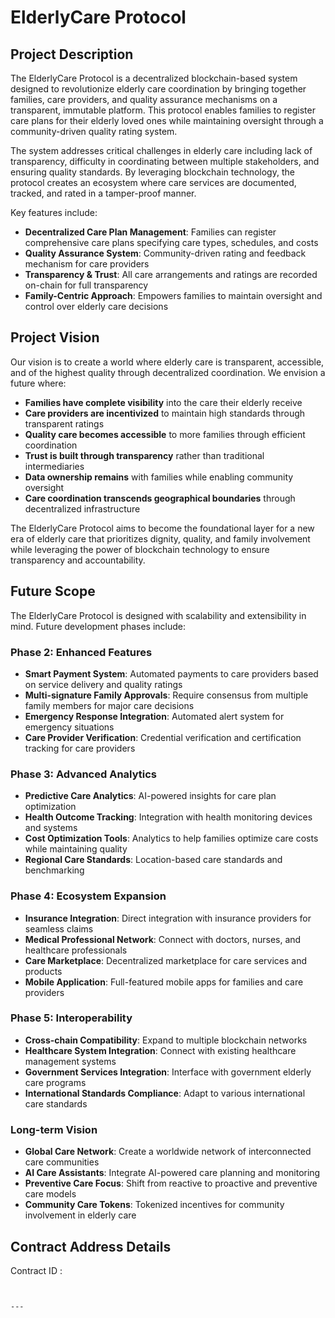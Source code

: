 # ElderlyCare Protocol

## Project Description

The ElderlyCare Protocol is a decentralized blockchain-based system designed to revolutionize elderly care coordination by bringing together families, care providers, and quality assurance mechanisms on a transparent, immutable platform. This protocol enables families to register care plans for their elderly loved ones while maintaining oversight through a community-driven quality rating system.

The system addresses critical challenges in elderly care including lack of transparency, difficulty in coordinating between multiple stakeholders, and ensuring quality standards. By leveraging blockchain technology, the protocol creates an ecosystem where care services are documented, tracked, and rated in a tamper-proof manner.

Key features include:
- **Decentralized Care Plan Management**: Families can register comprehensive care plans specifying care types, schedules, and costs
- **Quality Assurance System**: Community-driven rating and feedback mechanism for care providers
- **Transparency & Trust**: All care arrangements and ratings are recorded on-chain for full transparency
- **Family-Centric Approach**: Empowers families to maintain oversight and control over elderly care decisions

## Project Vision

Our vision is to create a world where elderly care is transparent, accessible, and of the highest quality through decentralized coordination. We envision a future where:

- **Families have complete visibility** into the care their elderly receive
- **Care providers are incentivized** to maintain high standards through transparent ratings
- **Quality care becomes accessible** to more families through efficient coordination
- **Trust is built through transparency** rather than traditional intermediaries
- **Data ownership remains** with families while enabling community oversight
- **Care coordination transcends geographical boundaries** through decentralized infrastructure

The ElderlyCare Protocol aims to become the foundational layer for a new era of elderly care that prioritizes dignity, quality, and family involvement while leveraging the power of blockchain technology to ensure transparency and accountability.

## Future Scope

The ElderlyCare Protocol is designed with scalability and extensibility in mind. Future development phases include:

### Phase 2: Enhanced Features
- **Smart Payment System**: Automated payments to care providers based on service delivery and quality ratings
- **Multi-signature Family Approvals**: Require consensus from multiple family members for major care decisions
- **Emergency Response Integration**: Automated alert system for emergency situations
- **Care Provider Verification**: Credential verification and certification tracking for care providers

### Phase 3: Advanced Analytics
- **Predictive Care Analytics**: AI-powered insights for care plan optimization
- **Health Outcome Tracking**: Integration with health monitoring devices and systems
- **Cost Optimization Tools**: Analytics to help families optimize care costs while maintaining quality
- **Regional Care Standards**: Location-based care standards and benchmarking

### Phase 4: Ecosystem Expansion
- **Insurance Integration**: Direct integration with insurance providers for seamless claims
- **Medical Professional Network**: Connect with doctors, nurses, and healthcare professionals
- **Care Marketplace**: Decentralized marketplace for care services and products
- **Mobile Application**: Full-featured mobile apps for families and care providers

### Phase 5: Interoperability
- **Cross-chain Compatibility**: Expand to multiple blockchain networks
- **Healthcare System Integration**: Connect with existing healthcare management systems
- **Government Services Integration**: Interface with government elderly care programs
- **International Standards Compliance**: Adapt to various international care standards

### Long-term Vision
- **Global Care Network**: Create a worldwide network of interconnected care communities
- **AI Care Assistants**: Integrate AI-powered care planning and monitoring
- **Preventive Care Focus**: Shift from reactive to proactive and preventive care models
- **Community Care Tokens**: Tokenized incentives for community involvement in elderly care

## Contract Address Details

Contract ID : 

```

```

```

---
